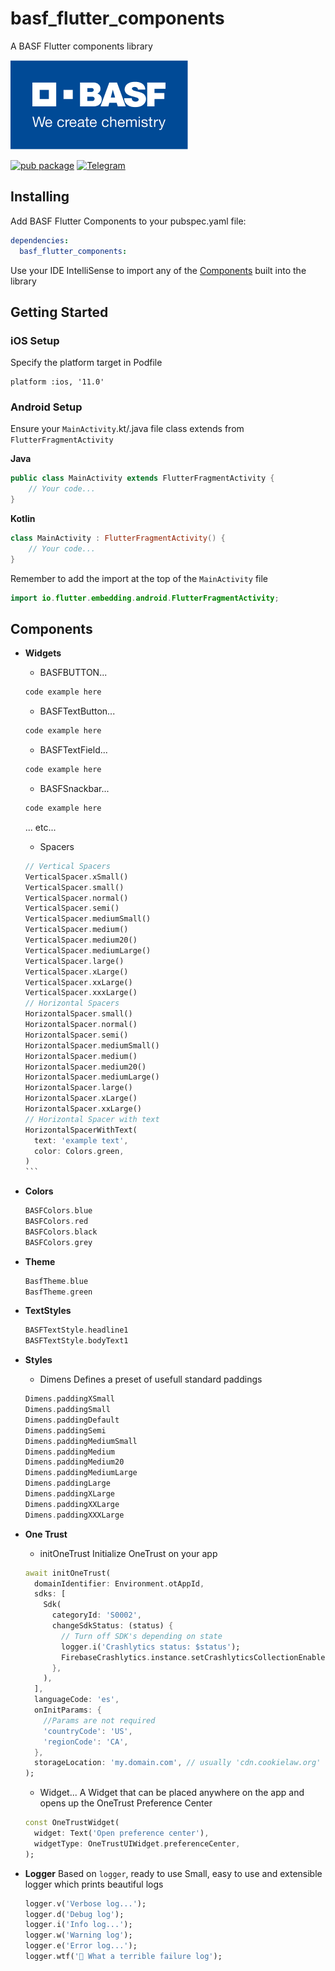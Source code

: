 # basf_flutter_components

A BASF Flutter components library

![](./assets/basf_logo.png)

[![pub package](https://img.shields.io/pub/v/basf_flutter_components.svg?label=basf_flutter_components)](https://pub.dev/packages/basf_flutter_components)
[![Telegram](https://img.shields.io/badge/Email-BASF%20Mobile%20Solutions-blue.svg)](mailto:Mobile-Solutions@basf.com)

## Installing

Add BASF Flutter Components to your pubspec.yaml file:

```yaml
dependencies:
  basf_flutter_components:
```

Use your IDE IntelliSense to import any of the [Components](#components) built into the library

## Getting Started

### iOS Setup

Specify the platform target in Podfile
```pod
platform :ios, '11.0'
```

### Android Setup

Ensure your `MainActivity`.kt/.java file class extends from `FlutterFragmentActivity`

**Java**
```java
public class MainActivity extends FlutterFragmentActivity {
	// Your code...
}
```

**Kotlin**
```kotlin
class MainActivity : FlutterFragmentActivity() {
	// Your code...
}
```

Remember to add the import at the top of the `MainActivity` file
```kotlin
import io.flutter.embedding.android.FlutterFragmentActivity;
```

## Components

- **Widgets**
  - BASFBUTTON...
  ```dart
  code example here
  ```

  - BASFTextButton...
  ```dart
  code example here
  ```

  - BASFTextField...
  ```dart
  code example here
  ```

  - BASFSnackbar...
  ```dart
  code example here
  ```

  ... etc...

  - Spacers
  ````dart
  // Vertical Spacers
  VerticalSpacer.xSmall()
  VerticalSpacer.small()
  VerticalSpacer.normal()
  VerticalSpacer.semi()
  VerticalSpacer.mediumSmall()
  VerticalSpacer.medium()
  VerticalSpacer.medium20()
  VerticalSpacer.mediumLarge()
  VerticalSpacer.large()
  VerticalSpacer.xLarge()
  VerticalSpacer.xxLarge()
  VerticalSpacer.xxxLarge()
  // Horizontal Spacers
  HorizontalSpacer.small()
  HorizontalSpacer.normal()
  HorizontalSpacer.semi()
  HorizontalSpacer.mediumSmall()
  HorizontalSpacer.medium()
  HorizontalSpacer.medium20()
  HorizontalSpacer.mediumLarge()
  HorizontalSpacer.large()
  HorizontalSpacer.xLarge()
  HorizontalSpacer.xxLarge()
  // Horizontal Spacer with text
  HorizontalSpacerWithText(
    text: 'example text',
    color: Colors.green,
  )
  ```

- **Colors**
  ```dart
  BASFColors.blue
  BASFColors.red
  BASFColors.black
  BASFColors.grey
  ```

- **Theme**
  ```dart
  BasfTheme.blue
  BasfTheme.green
  ```

- **TextStyles**
  ```dart
  BASFTextStyle.headline1
  BASFTextStyle.bodyText1
  ```
- **Styles**
  - Dimens
  Defines a preset of usefull standard paddings
  ```dart
  Dimens.paddingXSmall
  Dimens.paddingSmall
  Dimens.paddingDefault
  Dimens.paddingSemi
  Dimens.paddingMediumSmall
  Dimens.paddingMedium
  Dimens.paddingMedium20
  Dimens.paddingMediumLarge
  Dimens.paddingLarge
  Dimens.paddingXLarge
  Dimens.paddingXXLarge
  Dimens.paddingXXXLarge
  ```

- **One Trust**
  - initOneTrust
  Initialize OneTrust on your app
  ```dart
  await initOneTrust(
    domainIdentifier: Environment.otAppId,
    sdks: [
      Sdk(
        categoryId: 'S0002',
        changeSdkStatus: (status) {
          // Turn off SDK's depending on state
          logger.i('Crashlytics status: $status');
          FirebaseCrashlytics.instance.setCrashlyticsCollectionEnabled(status);
        },
      ),
    ],
    languageCode: 'es',
    onInitParams: {
      //Params are not required
      'countryCode': 'US',
      'regionCode': 'CA',
    },
    storageLocation: 'my.domain.com', // usually 'cdn.cookielaw.org'
  );
  ```

  - Widget...
  A Widget that can be placed anywhere on the app and opens up the OneTrust Preference Center
  ```dart
  const OneTrustWidget(
    widget: Text('Open preference center'),
    widgetType: OneTrustUIWidget.preferenceCenter,
  );
  ```

- **Logger**
Based on `logger`, ready to use Small, easy to use and extensible logger which prints beautiful logs
  ```dart
  logger.v('Verbose log...');
  logger.d('Debug log');
  logger.i('Info log...');
  logger.w('Warning log');
  logger.e('Error log...');
  logger.wtf('👾 What a terrible failure log');
  ```
